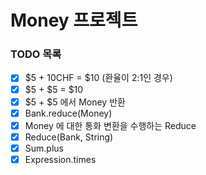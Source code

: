 # Money 프로젝트

### TODO 목록

- [x] $5 + 10CHF = $10 (환율이 2:1인 경우) 
- [x] $5 + $5 = $10
- [x] $5 + $5 에서 Money 반환
- [x] Bank.reduce(Money)
- [x] Money 에 대한 통화 변환을 수행하는 Reduce
- [x] Reduce(Bank, String)
- [x] Sum.plus
- [x] Expression.times